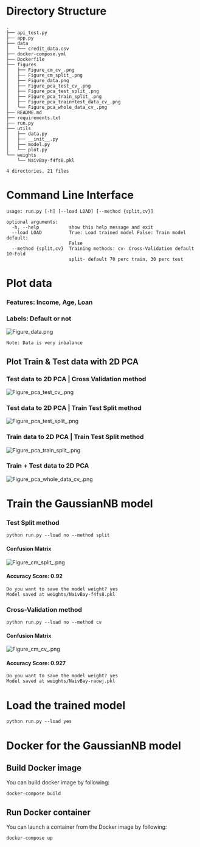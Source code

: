 # Directory Structure
```text
.
├── api_test.py
├── app.py
├── data
│   └── credit_data.csv
├── docker-compose.yml
├── Dockerfile
├── figures
│   ├── Figure_cm_cv_.png
│   ├── Figure_cm_split_.png
│   ├── Figure_data.png
│   ├── Figure_pca_test_cv_.png
│   ├── Figure_pca_test_split_.png
│   ├── Figure_pca_train_split_.png
│   ├── Figure_pca_train+test_data_cv_.png
│   └── Figure_pca_whole_data_cv_.png
├── README.md
├── requirements.txt
├── run.py
├── utils
│   ├── data.py
│   ├── __init__.py
│   ├── model.py
│   └── plot.py
└── weights
    └── NaivBay-f4fs8.pkl

4 directories, 21 files
```

# Command Line Interface
```text
usage: run.py [-h] [--load LOAD] [--method {split,cv}]

optional arguments:
  -h, --help           show this help message and exit
  --load LOAD          True: Load trained model False: Train model default:
                       False
  --method {split,cv}  Training methods: cv- Cross-Validation default 10-Fold
                       split- default 70 perc train, 30 perc test
```

# Plot data
### Features: Income, Age, Loan
### Labels: Default or not

![Figure_data.png](figures/Figure_data.png)

```text
Note: Data is very inbalance
```
## Plot Train & Test data with 2D PCA

### Test data to 2D PCA | Cross Validation method
![Figure_pca_test_cv_.png](figures/Figure_pca_test_cv_.png)

### Test data to 2D PCA | Train Test Split method
![Figure_pca_test_split_.png](figures/Figure_pca_test_split_.png)

### Train data to 2D PCA | Train Test Split method
![Figure_pca_train_split_.png](figures/Figure_pca_train_split_.png)

### Train + Test data to 2D PCA
![Figure_pca_whole_data_cv_.png](figures/Figure_pca_whole_data_cv_.png)

# Train the GaussianNB model

### Test Split method
```shell
python run.py --load no --method split
```
#### Confusion Matrix
![Figure_cm_split_.png](figures/Figure_cm_split_.png)

#### Accuracy Score: 0.92

```text
Do you want to save the model weight? yes
Model saved at weights/NaivBay-f4fs8.pkl
```

### Cross-Validation method
```shell
python run.py --load no --method cv
```

#### Confusion Matrix
![Figure_cm_cv_.png](figures/Figure_cm_cv_.png)

#### Accuracy Score: 0.927
```text
Do you want to save the model weight? yes
Model saved at weights/NaivBay-raowj.pkl
```

# Load the trained model
```shell
python run.py --load yes
```


# Docker for the GaussianNB model

## Build Docker image
You can build docker image by following:

```shell script
docker-compose build
```

## Run Docker container

You can launch a container from the Docker image by following:

```shell script
docker-compose up
```